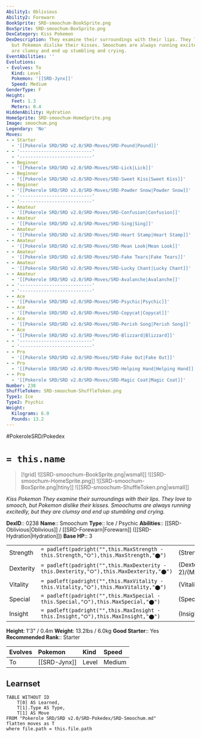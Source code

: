 ```yaml
---
Ability1: Oblivious
Ability2: Forewarn
BookSprite: SRD-smoochum-BookSprite.png
BoxSprite: SRD-smoochum-BoxSprite.png
DexCategory: Kiss Pokemon
DexDescription: They examine their surroundings with their lips. They love to smooch,
  but Pokemon dislike their kisses. Smoochums are always running excitedly, but they
  are clumsy and end up stumbling and crying.
EventAbilities: ''
Evolutions:
- Evolves: To
  Kind: Level
  Pokemon: '[[SRD-Jynx]]'
  Speed: Medium
GenderType: F
Height:
  Feet: 1.3
  Meters: 0.4
HiddenAbility: Hydration
HomeSprite: SRD-smoochum-HomeSprite.png
Image: smoochum.png
Legendary: 'No'
Moves:
- - Starter
  - '[[Pokerole SRD/SRD v2.0/SRD-Moves/SRD-Pound|Pound]]'
- - '---------------------------'
  - '---------------------------'
- - Beginner
  - '[[Pokerole SRD/SRD v2.0/SRD-Moves/SRD-Lick|Lick]]'
- - Beginner
  - '[[Pokerole SRD/SRD v2.0/SRD-Moves/SRD-Sweet Kiss|Sweet Kiss]]'
- - Beginner
  - '[[Pokerole SRD/SRD v2.0/SRD-Moves/SRD-Powder Snow|Powder Snow]]'
- - '---------------------------'
  - '---------------------------'
- - Amateur
  - '[[Pokerole SRD/SRD v2.0/SRD-Moves/SRD-Confusion|Confusion]]'
- - Amateur
  - '[[Pokerole SRD/SRD v2.0/SRD-Moves/SRD-Sing|Sing]]'
- - Amateur
  - '[[Pokerole SRD/SRD v2.0/SRD-Moves/SRD-Heart Stamp|Heart Stamp]]'
- - Amateur
  - '[[Pokerole SRD/SRD v2.0/SRD-Moves/SRD-Mean Look|Mean Look]]'
- - Amateur
  - '[[Pokerole SRD/SRD v2.0/SRD-Moves/SRD-Fake Tears|Fake Tears]]'
- - Amateur
  - '[[Pokerole SRD/SRD v2.0/SRD-Moves/SRD-Lucky Chant|Lucky Chant]]'
- - Amateur
  - '[[Pokerole SRD/SRD v2.0/SRD-Moves/SRD-Avalanche|Avalanche]]'
- - '---------------------------'
  - '---------------------------'
- - Ace
  - '[[Pokerole SRD/SRD v2.0/SRD-Moves/SRD-Psychic|Psychic]]'
- - Ace
  - '[[Pokerole SRD/SRD v2.0/SRD-Moves/SRD-Copycat|Copycat]]'
- - Ace
  - '[[Pokerole SRD/SRD v2.0/SRD-Moves/SRD-Perish Song|Perish Song]]'
- - Ace
  - '[[Pokerole SRD/SRD v2.0/SRD-Moves/SRD-Blizzard|Blizzard]]'
- - '---------------------------'
  - '---------------------------'
- - Pro
  - '[[Pokerole SRD/SRD v2.0/SRD-Moves/SRD-Fake Out|Fake Out]]'
- - Pro
  - '[[Pokerole SRD/SRD v2.0/SRD-Moves/SRD-Helping Hand|Helping Hand]]'
- - Pro
  - '[[Pokerole SRD/SRD v2.0/SRD-Moves/SRD-Magic Coat|Magic Coat]]'
Number: 238
ShuffleToken: SRD-smoochum-ShuffleToken.png
Type1: Ice
Type2: Psychic
Weight:
  Kilograms: 6.0
  Pounds: 13.2
---
```


#PokeroleSRD/Pokedex

# `= this.name`

> [!grid]
> ![[SRD-smoochum-BookSprite.png|wsmall]]
> ![[SRD-smoochum-HomeSprite.png]]
> ![[SRD-smoochum-BoxSprite.png|htiny]]
> ![[SRD-smoochum-ShuffleToken.png|wsmall]]


*Kiss Pokemon*
*They examine their surroundings with their lips. They love to smooch, but Pokemon dislike their kisses. Smoochums are always running excitedly, but they are clumsy and end up stumbling and crying.*

**DexID**:: 0238
**Name**:: Smoochum
**Type**:: Ice / Psychic
**Abilities**:: [[SRD-Oblivious|Oblivious]] / [[SRD-Forewarn|Forewarn]] ([[SRD-Hydration|Hydration]])
**Base HP**:: 3

|           |                                                                                        |                                          |
| --------- | -------------------------------------------------------------------------------------- | ---------------------------------------- |
| Strength  | `= padleft(padright("",this.MaxStrength - this.Strength,"⭘"),this.MaxStrength,"⬤")`    | (Strength::1)/(MaxStrength::3)   |
| Dexterity | `= padleft(padright("",this.MaxDexterity - this.Dexterity,"⭘"),this.MaxDexterity,"⬤")` | (Dexterity:: 2)/(MaxDexterity::4) |
| Vitality  | `= padleft(padright("",this.MaxVitality - this.Vitality,"⭘"),this.MaxVitality,"⬤")`    | (Vitality::1)/(MaxVitality::2)   |
| Special   | `= padleft(padright("",this.MaxSpecial - this.Special,"⭘"),this.MaxSpecial,"⬤")`       | (Special::2)/(MaxSpecial::5)     |
| Insight   | `= padleft(padright("",this.MaxInsight - this.Insight,"⭘"),this.MaxInsight,"⬤")`       | (Insight::2)/(MaxInsight::4)     |

**Height**: 1'3" / 0.4m
**Weight**: 13.2lbs / 6.0kg
**Good Starter**:: Yes
**Recommended Rank**:: Starter

| Evolves   | Pokemon      | Kind   | Speed   |
|:----------|:-------------|:-------|:--------|
| To        | [[SRD-Jynx]] | Level  | Medium  |

## Learnset

```dataview
TABLE WITHOUT ID
    T[0] AS Learned,
    T[1].Type AS Type,
    T[1] AS Move
FROM "Pokerole SRD/SRD v2.0/SRD-Pokedex/SRD-Smoochum.md"
flatten moves as T
where file.path = this.file.path
```
